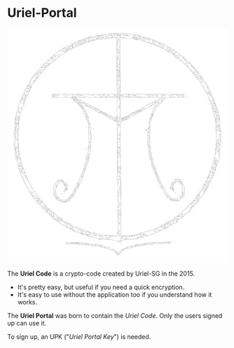 # Uriel-Portal

![This is an image](https://raw.githubusercontent.com/Uriel-SG/Uriel-Portal/main/uriel-white.png)

The **Uriel Code** is a crypto-code created by Uriel-SG in the 2015.

- It's pretty easy, but useful if you need a quick encryption.
- It's easy to use without the application too if you understand how it works.

The **Uriel Portal** was born to contain the *Uriel Code*. 
Only the users signed up can use it.

To sign up, an UPK ("*Uriel Portal Key*") is needed.

